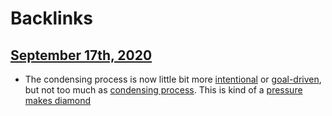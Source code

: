 
# Backlinks
## [September 17th, 2020](<September 17th, 2020.md>)
- The condensing process is now little bit more [intentional](<intentional.md>) or [goal-driven](<goal-driven.md>), but not too much as [condensing process](<condensing process.md>). This is kind of a [pressure makes diamond](<pressure makes diamond.md>)

